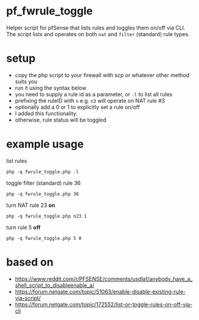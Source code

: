 # pf_fwrule_toggle

Helper script for pfSense that lists rules and toggles them on/off via CLI. The script lists and operates on both `nat` and `filter` (standard) rule types.

# setup

- copy the php script to your firewall with scp or whatever other method suits you
- run it using the syntax below
- you need to supply a rule id as a parameter, or `-l` to list all rules
- prefixing the ruleID with `n` e.g. `n3` will operate on NAT rule #3
- optionally add a 0 or 1 to explicitly set a rule on/off
- I added this functionality. 
- otherwise, rule status will be toggled

# example usage

list rules
```
php -q fwrule_toggle.php -l
```

toggle filter (standard) rule 36
```
php -q fwrule_toggle.php 36
```

turn NAT rule 23 **on**
```
php -q fwrule_toggle.php n23 1
```

turn rule 5 **off**
```
php -q fwrule_toggle.php 5 0
```

# based on

- https://www.reddit.com/r/PFSENSE/comments/usdlaf/anybody_have_a_shell_script_to_disableenable_a/
- https://forum.netgate.com/topic/51063/enable-disable-existing-rule-via-script/
- https://forum.netgate.com/topic/172552/list-or-toggle-rules-on-off-via-cli
